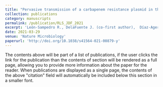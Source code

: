 ```yaml
---
title: "Pervasive transmission of a carbapenem resistance plasmid in the gut microbiota of hospitalized patients"
collection: publications
category: manuscripts
permalink: /publication/RLS_JDF_2021
excerpt: 'León-Sampedro R., DelaFuente J. (co-first author),  Díaz-Agero C., Crellen T., Musicha P., Rodríguez-Beltrán J., de la Vega C., Hernández-García M., López-Fresneña N., Ruiz-Garbajosa P., Cantón R., Cooper B.S., & San Millán A. '
date: 2021-03-29
venue: 'Nature Microbiology'
paperurl: 'http://doi.org/10.1038/s41564-021-00879-y'
---
```


The contents above will be part of a list of publications, if the user clicks the link for the publication than the contents of section will be rendered as a full page, allowing you to provide more information about the paper for the reader. When publications are displayed as a single page, the contents of the above "citation" field will automatically be included below this section in a smaller font.
